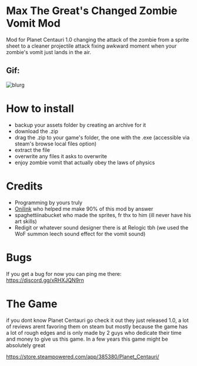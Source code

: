 # Max The Great's Changed Zombie Vomit Mod
Mod for Planet Centauri 1.0 changing the attack of the zombie from a sprite sheet to a cleaner projectile attack fixing awkward moment when your zombie's vomit just lands in the air. 

## Gif:
![blurg](https://github.com/user-attachments/assets/23ef73e0-703e-4fed-b50c-e5f6d4a1d2e9)

# How to install 
- backup your assets folder by creating an archive for it
- download the .zip
- drag the .zip to your game's folder, the one with the .exe (accessible via steam's browse local files option)
- extract the file
- overwrite any files it asks to overwrite
- enjoy zombie vomit that actually obey the laws of physics

# Credits
- Programming by yours truly 
- [Onilink](http://ic.onidev.fr/en/index.html) who helped me make 90% of this mod by answer
- spaghettiinabucket who made the sprites, fr thx to him (ill never have his art skills)
- Redigit or whatever sound designer there is at Relogic tbh (we used the WoF summon leech sound effect for the vomit sound)

# Bugs
If you get a bug for now you can ping me there: https://discord.gg/xRHXJQN9rn

# The Game
if you dont know Planet Centauri go check it out they just released 1.0, a lot of reviews arent favoring them on steam but mostly because the game has a lot of rough edges and is only made by 2 guys who dedicate their time and money to give us this game. In a few years this game might be absolutely great 

https://store.steampowered.com/app/385380/Planet_Centauri/
